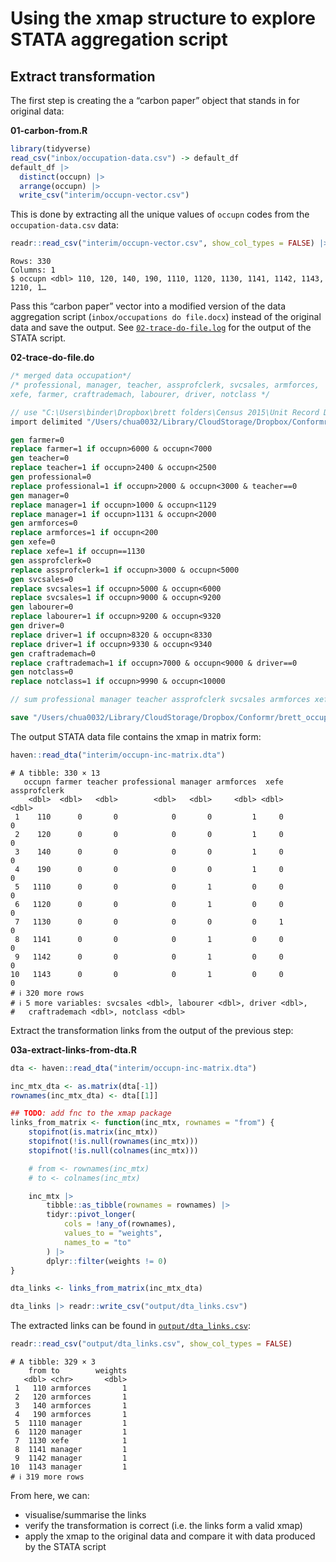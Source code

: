 # Using the xmap structure to explore STATA aggregation script


## Extract transformation

The first step is creating the a “carbon paper” object that stands in
for original data:

<div class="code-with-filename">

**01-carbon-from.R**

``` r
library(tidyverse)
read_csv("inbox/occupation-data.csv") -> default_df
default_df |>
  distinct(occupn) |>
  arrange(occupn) |>
  write_csv("interim/occupn-vector.csv")
```

</div>

This is done by extracting all the unique values of `occupn` codes from
the `occupation-data.csv` data:

``` r
readr::read_csv("interim/occupn-vector.csv", show_col_types = FALSE) |> glimpse()
```

    Rows: 330
    Columns: 1
    $ occupn <dbl> 110, 120, 140, 190, 1110, 1120, 1130, 1141, 1142, 1143, 1210, 1…

Pass this “carbon paper” vector into a modified version of the data
aggregation script (`inbox/occupations do file.docx`) instead of the
original data and save the output. See
[`02-trace-do-file.log`](02-trace-do-file.log) for the output of the
STATA script.

<div class="code-with-filename">

**02-trace-do-file.do**

``` stata
/* merged data occupation*/
/* professional, manager, teacher, assprofclerk, svcsales, armforces, 
xefe, farmer, craftrademach, labourer, driver, notclass */

// use "C:\Users\binder\Dropbox\brett folders\Census 2015\Unit Record Data files\merged data.dta", clear
import delimited "/Users/chua0032/Library/CloudStorage/Dropbox/Conformr/brett_occupations/interim/occupn-vector.csv", varnames(1) numericcols(_all)

gen farmer=0
replace farmer=1 if occupn>6000 & occupn<7000
gen teacher=0
replace teacher=1 if occupn>2400 & occupn<2500
gen professional=0
replace professional=1 if occupn>2000 & occupn<3000 & teacher==0
gen manager=0
replace manager=1 if occupn>1000 & occupn<1129
replace manager=1 if occupn>1131 & occupn<2000
gen armforces=0
replace armforces=1 if occupn<200 
gen xefe=0
replace xefe=1 if occupn==1130
gen assprofclerk=0
replace assprofclerk=1 if occupn>3000 & occupn<5000
gen svcsales=0
replace svcsales=1 if occupn>5000 & occupn<6000
replace svcsales=1 if occupn>9000 & occupn<9200
gen labourer=0
replace labourer=1 if occupn>9200 & occupn<9320
gen driver=0
replace driver=1 if occupn>8320 & occupn<8330
replace driver=1 if occupn>9330 & occupn<9340
gen craftrademach=0
replace craftrademach=1 if occupn>7000 & occupn<9000 & driver==0
gen notclass=0
replace notclass=1 if occupn>9990 & occupn<10000

// sum professional manager teacher assprofclerk svcsales armforces xefe farmer craftrademach labourer driver notclass if p3p30_school_level==6

save "/Users/chua0032/Library/CloudStorage/Dropbox/Conformr/brett_occupations/interim/occupn-inc-matrix.dta"
```

</div>

The output STATA data file contains the xmap in matrix form:

``` r
haven::read_dta("interim/occupn-inc-matrix.dta")
```

    # A tibble: 330 × 13
       occupn farmer teacher professional manager armforces  xefe assprofclerk
        <dbl>  <dbl>   <dbl>        <dbl>   <dbl>     <dbl> <dbl>        <dbl>
     1    110      0       0            0       0         1     0            0
     2    120      0       0            0       0         1     0            0
     3    140      0       0            0       0         1     0            0
     4    190      0       0            0       0         1     0            0
     5   1110      0       0            0       1         0     0            0
     6   1120      0       0            0       1         0     0            0
     7   1130      0       0            0       0         0     1            0
     8   1141      0       0            0       1         0     0            0
     9   1142      0       0            0       1         0     0            0
    10   1143      0       0            0       1         0     0            0
    # ℹ 320 more rows
    # ℹ 5 more variables: svcsales <dbl>, labourer <dbl>, driver <dbl>,
    #   craftrademach <dbl>, notclass <dbl>

Extract the transformation links from the output of the previous step:

<div class="code-with-filename">

**03a-extract-links-from-dta.R**

``` r
dta <- haven::read_dta("interim/occupn-inc-matrix.dta")

inc_mtx_dta <- as.matrix(dta[-1])
rownames(inc_mtx_dta) <- dta[[1]]

## TODO: add fnc to the xmap package
links_from_matrix <- function(inc_mtx, rownames = "from") {
    stopifnot(is.matrix(inc_mtx))
    stopifnot(!is.null(rownames(inc_mtx)))
    stopifnot(!is.null(colnames(inc_mtx)))

    # from <- rownames(inc_mtx)
    # to <- colnames(inc_mtx)

    inc_mtx |>
        tibble::as_tibble(rownames = rownames) |>
        tidyr::pivot_longer(
            cols = !any_of(rownames),
            values_to = "weights",
            names_to = "to"
        ) |>
        dplyr::filter(weights != 0)
}

dta_links <- links_from_matrix(inc_mtx_dta)

dta_links |> readr::write_csv("output/dta_links.csv")
```

</div>

The extracted links can be found in
[`output/dta_links.csv`](output/dta_links.csv):

``` r
readr::read_csv("output/dta_links.csv", show_col_types = FALSE)
```

    # A tibble: 329 × 3
        from to        weights
       <dbl> <chr>       <dbl>
     1   110 armforces       1
     2   120 armforces       1
     3   140 armforces       1
     4   190 armforces       1
     5  1110 manager         1
     6  1120 manager         1
     7  1130 xefe            1
     8  1141 manager         1
     9  1142 manager         1
    10  1143 manager         1
    # ℹ 319 more rows

From here, we can:

- visualise/summarise the links
- verify the transformation is correct (i.e. the links form a valid
  xmap)
- apply the xmap to the original data and compare it with data produced
  by the STATA script

